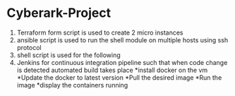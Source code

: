 # Cyberark-Project

1) Terraform form script is used to create 2 micro instances 
2) ansible script is used to run the shell module on multiple hosts using ssh protocol
3) shell script is used for the following 
4) Jenkins for continuous integration pipeline such that when code change is detected automated build takes place
  *install docker on the vm 
  *Update the docker to  latest version
  *Pull the desired image 
  *Run the image 
  *display the containers running 

